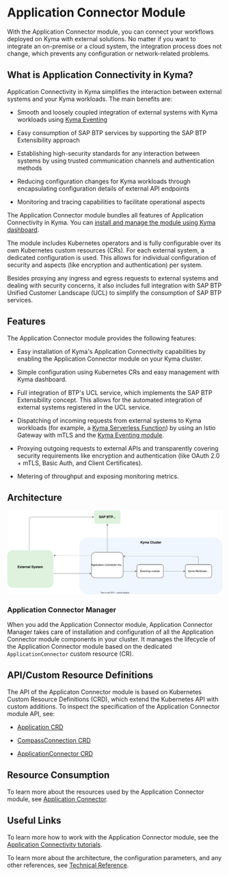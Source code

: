 <!-- loio4dadebea59a74c20a5b22447cf68c7e3 -->

# Application Connector Module

With the Application Connector module, you can connect your workflows deployed on Kyma with external solutions. No matter if you want to integrate an on-premise or a cloud system, the integration process does not change, which prevents any configuration or network-related problems.



<a name="loio4dadebea59a74c20a5b22447cf68c7e3__section_h2t_yq2_qbc"/>

## What is Application Connectivity in Kyma?

Application Connectivity in Kyma simplifies the interaction between external systems and your Kyma workloads. The main benefits are:

-   Smooth and loosely coupled integration of external systems with Kyma workloads using [Kyma Eventing](https://kyma-project.io/#/eventing-manager/user/README)

-   Easy consumption of SAP BTP services by supporting the SAP BTP Extensibility approach

-   Establishing high-security standards for any interaction between systems by using trusted communication channels and authentication methods

-   Reducing configuration changes for Kyma workloads through encapsulating configuration details of external API endpoints

-   Monitoring and tracing capabilities to facilitate operational aspects


The Application Connector module bundles all features of Application Connectivity in Kyma. You can [install and manage the module using Kyma dashboard](../50-administration-and-ops/add-and-delete-a-kyma-module-1b548e9.md#loio1b548e9ad4744b978b8b595288b0cb5c).

The module includes Kubernetes operators and is fully configurable over its own Kubernetes custom resources \(CRs\). For each external system, a dedicated configuration is used. This allows for individual configuration of security and aspects \(like encryption and authentication\) per system.

Besides proxying any ingress and egress requests to external systems and dealing with security concerns, it also includes full integration with SAP BTP Unified Customer Landscape \(UCL\) to simplify the consumption of SAP BTP services.



<a name="loio4dadebea59a74c20a5b22447cf68c7e3__section_prg_1r2_qbc"/>

## Features

The Application Connector module provides the following features:

-   Easy installation of Kyma's Application Connectivity capabilities by enabling the Application Connector module on your Kyma cluster.

-   Simple configuration using Kubernetes CRs and easy management with Kyma dashboard.

-   Full integration of BTP's UCL service, which implements the SAP BTP Extensibility concept. This allows for the automated integration of external systems registered in the UCL service.

-   Dispatching of incoming requests from external systems to Kyma workloads \(for example, a [Kyma Serverless Function](https://kyma-project.io/#/serverless-manager/user/README)\) by using an Istio Gateway with mTLS and the [Kyma Eventing module](https://kyma-project.io/#/eventing-manager/user/README).

-   Proxying outgoing requests to external APIs and transparently covering security requirements like encryption and authentication \(like OAuth 2.0 + mTLS, Basic Auth, and Client Certificates\).

-   Metering of throughput and exposing monitoring metrics.




<a name="loio4dadebea59a74c20a5b22447cf68c7e3__section_ixg_1r2_qbc"/>

## Architecture

![](images/ACM_Architecture_1292486.svg)





### Application Connector Manager

When you add the Application Connector module, Application Connector Manager takes care of installation and configuration of all the Application Connector module components in your cluster. It manages the lifecycle of the Application Connector module based on the dedicated `ApplicationConnector` custom resource \(CR\).



<a name="loio4dadebea59a74c20a5b22447cf68c7e3__section_j3q_qr2_qbc"/>

## API/Custom Resource Definitions

The API of the Applicaton Connector module is based on Kubernetes Custom Resource Definitions \(CRD\), which extend the Kubernetes API with custom additions. To inspect the specification of the Application Connector module API, see:

-   [Application CRD](https://kyma-project.io/#/application-connector-manager/user/resources/06-10-application)

-   [CompassConnection CRD](https://kyma-project.io/#/application-connector-manager/user/resources/06-20-compassconnection)

-   [ApplicationConnector CRD](https://kyma-project.io/#/application-connector-manager/user/resources/06-30-application-connector)




<a name="loio4dadebea59a74c20a5b22447cf68c7e3__section_u2c_qr2_qbc"/>

## Resource Consumption

To learn more about the resources used by the Application Connector module, see [Application Connector](../50-administration-and-ops/kyma-modules-sizing-3a92490.md#loio3a924906857b4f01969cb684ccd25309__section_application_connector).





<a name="loio4dadebea59a74c20a5b22447cf68c7e3__section_hlf_132_xcc"/>

## Useful Links

To learn more how to work with the Application Connector module, see the [Application Connectivity tutorials](https://kyma-project.io/#/application-connector-manager/user/tutorials/README).

To learn more about the architecture, the configuration parameters, and any other references, see [Technical Reference](https://kyma-project.io/#/application-connector-manager/user/technical-reference/README).

